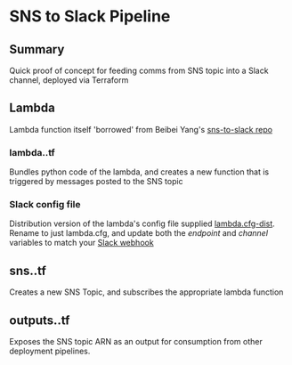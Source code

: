 # SNS to Slack Pipeline
## Summary
Quick proof of concept for feeding comms from SNS topic into a Slack channel, deployed via Terraform

## Lambda
Lambda function itself 'borrowed' from Beibei Yang's [sns-to-slack repo](https://github.com/beibeiyang/sns-to-slack)

### lambda..tf
Bundles python code of the lambda, and creates a new function that is triggered by messages posted to the SNS topic

### Slack config file
Distribution version of the lambda's config file supplied [lambda.cfg-dist](lambda/slack_handler/lambda.cfg-dist). Rename to just lambda.cfg, and update both the _endpoint_ and _channel_ variables to match your [Slack webhook](https://api.slack.com/messaging/webhooks)

## sns..tf
Creates a new SNS Topic, and subscribes the appropriate lambda function

## outputs..tf
Exposes the SNS topic ARN as an output for consumption from other deployment pipelines.